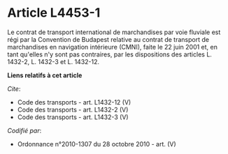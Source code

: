 # Article L4453-1

Le contrat de transport international de marchandises par voie fluviale est régi par la Convention de Budapest relative au
contrat de transport de marchandises en navigation intérieure (CMNI), faite le 22 juin 2001 et, en tant qu'elles n'y sont pas
contraires, par les dispositions des articles L. 1432-2, L. 1432-3 et L. 1432-12.

**Liens relatifs à cet article**

_Cite_:

  - Code des transports - art. L1432-12 (V)
  - Code des transports - art. L1432-2 (V)
  - Code des transports - art. L1432-3 (V)

_Codifié par_:

  - Ordonnance n°2010-1307 du 28 octobre 2010 - art. (V)

